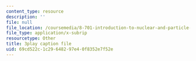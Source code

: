 ```yaml
---
content_type: resource
description: ''
file: null
file_location: /coursemedia/8-701-introduction-to-nuclear-and-particle-physics-fall-2020/69cd522c1c29648297e40f8352e7f52e_vICUY43i190.srt
file_type: application/x-subrip
resourcetype: Other
title: 3play caption file
uid: 69cd522c-1c29-6482-97e4-0f8352e7f52e
---
```

